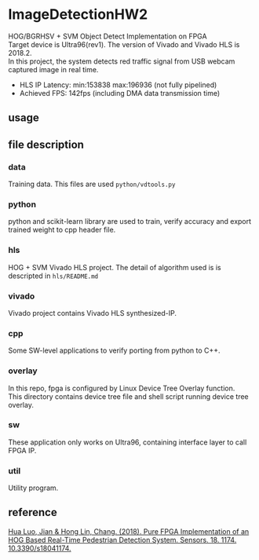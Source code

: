 # ImageDetectionHW2  

HOG/BGRHSV + SVM Object Detect Implementation on FPGA  
Target device is Ultra96(rev1). The version of Vivado and Vivado HLS is 2018.2.  
In this project, the system detects red traffic signal from USB webcam captured image in real time.  
- HLS IP Latency: min:153838 max:196936 (not fully pipelined)  
- Achieved FPS: 142fps (including DMA data transmission time)  

## usage  



## file description  
### data  
Training data. This files are used `python/vdtools.py`  
### python  
python and scikit-learn library are used to train, verify accuracy and export trained weight to cpp header file.  
### hls  
HOG + SVM Vivado HLS project.
The detail of algorithm used is is descripted in `hls/README.md`
### vivado  
Vivado project contains Vivado HLS synthesized-IP.
### cpp  
Some SW-level applications to verify porting from python to C++.  
### overlay  
In this repo, fpga is configured by Linux Device Tree Overlay function.  
This directory contains device tree file and shell script running device tree overlay.  
### sw  
These application only works on Ultra96, containing interface layer to call FPGA IP.

### util  
Utility program.

## reference  
[Hua Luo, Jian & Hong Lin, Chang. (2018). Pure FPGA Implementation of an HOG Based Real-Time Pedestrian Detection System. Sensors. 18. 1174. 10.3390/s18041174.](https://www.ncbi.nlm.nih.gov/pubmed/29649146)  



